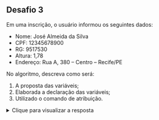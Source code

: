 ## Desafio 3

Em uma inscrição, o usuário informou os seguintes dados:

- Nome: José Almeida da Silva
- CPF: 12345678900
- RG: 9517530
- Altura: 1,78
- Endereço: Rua A, 380 – Centro – Recife/PE

No algoritmo, descreva como será:
1. A proposta das variáveis;
2. Elaborada a declaração das variáveis;
3. Utilizado o comando de atribuição.


<details> 
  <summary>Clique para visualizar a resposta</summary>

### Resposta

````
Algoritmo "cadastro"
var
	nome: caractere
	cpf: caractere
	rg: caractere
	altura: real
	endereco: caractere
Inicio
	nome <- "José Almeida da Silva"
	cpf <- "02345678900"
	rg <- "9517530"
	altura <- 1.78
	endereco <- "Rua A, 380 - Centro - Recife/PE"

fimalgoritmo 

Obs: As variáveis "cpf" e "rg" estão como caracteres pois há cpf que começa com zero e nesse caso se fosse real
ou inteiro o zero inicial seria desconciderado. Já o rg existem estados que usam letras além da numeração.
````
